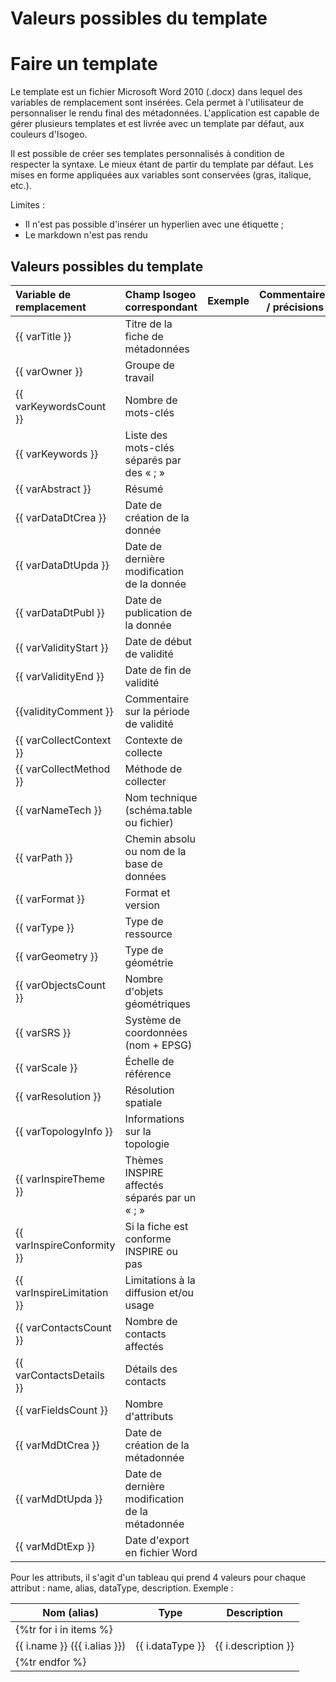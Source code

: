 Valeurs possibles du template
=============================

# Faire un template

Le template est un fichier Microsoft Word 2010 (.docx) dans lequel des variables de remplacement sont insérées. Cela permet à l&#39;utilisateur de personnaliser le rendu final des métadonnées. L&#39;application est capable de gérer plusieurs templates et est livrée avec un template par défaut, aux couleurs d&#39;Isogeo.

Il est possible de créer ses templates personnalisés à condition de respecter la syntaxe. Le mieux étant de partir du template par défaut. Les mises en forme appliquées aux variables sont conservées (gras, italique, etc.).

Limites :

- Il n&#39;est pas possible d&#39;insérer un hyperlien avec une étiquette ;
- Le markdown n&#39;est pas rendu

## Valeurs possibles du template

| Variable de remplacement | Champ Isogeo correspondant | Exemple | Commentaires / précisions |
| :---                     | :--- | --- | --- |
| {{ varTitle }}           | Titre de la fiche de métadonnées |   |   |
| {{ varOwner }}           | Groupe de travail |   |   |
| {{ varKeywordsCount }}   | Nombre de mots-clés |   |   |
| {{ varKeywords }}        | Liste des mots-clés séparés par des « ; » |   |   |
| {{ varAbstract }}        | Résumé |   |   |
| {{ varDataDtCrea }}      | Date de création de la donnée |   |   |
| {{ varDataDtUpda }}      | Date de dernière modification de la donnée |   |   |
| {{ varDataDtPubl }}      | Date de publication de la donnée |   |   |
| {{ varValidityStart }}   | Date de début de validité |   |   |
| {{ varValidityEnd }}     | Date de fin de validité |   |   |
| {{validityComment }}     | Commentaire sur la période de validité |   |   |
| {{ varCollectContext }}  | Contexte de collecte |   |   |
| {{ varCollectMethod }}   | Méthode de collecter |   |   |
| {{ varNameTech }}        | Nom technique (schéma.table ou fichier) |   |   |
| {{ varPath }}            | Chemin absolu ou nom de la base de données |   |   |
| {{ varFormat }}          | Format et version |   |   |
| {{ varType }}            | Type de ressource |   |   |
| {{ varGeometry }}        | Type de géométrie |   |   |
| {{ varObjectsCount }}    | Nombre d&#39;objets géométriques |   |   |
| {{ varSRS }}             | Système de coordonnées (nom + EPSG) |   |   |
| {{ varScale }}           | Échelle de référence |   |   |
| {{ varResolution }}      | Résolution spatiale |   |   |
| {{ varTopologyInfo }}    | Informations sur la topologie |   |   |
| {{ varInspireTheme }}    | Thèmes INSPIRE affectés séparés par un « ; » |   |   |
| {{ varInspireConformity }}    | Si la fiche est conforme INSPIRE ou pas |   |   |
| {{ varInspireLimitation }}    | Limitations à la diffusion et/ou usage |   |   |
| {{ varContactsCount }}        | Nombre de contacts affectés |   |   |
| {{ varContactsDetails }}      | Détails des contacts |   |   |
| {{ varFieldsCount }}          | Nombre d&#39;attributs |   |   |
| {{ varMdDtCrea }}             | Date de création de la métadonnée |   |   |
| {{ varMdDtUpda }}             | Date de dernière modification de la métadonnée |   |   |
| {{ varMdDtExp }}              | Date d&#39;export en fichier Word |   |   |

Pour les attributs, il s&#39;agit d&#39;un tableau qui prend 4 valeurs pour chaque attribut : name, alias, dataType, description. Exemple :

| Nom (alias) | Type | Description |
| --- | --- | --- |
| {%tr for i in items %} |
| {{ i.name }} ({{ i.alias }}) | {{ i.dataType }} | {{ i.description }} |
| {%tr endfor %} |

